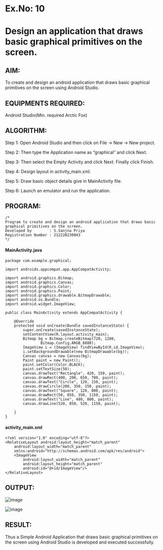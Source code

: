 # Ex.No: 10
# Design an application that draws basic graphical primitives on the screen.


## AIM:

To create and design an android application that draws basic graphical primitives on the screen using Android Studio.

## EQUIPMENTS REQUIRED:

Android Studio(Min. required Arctic Fox)

## ALGORITHM:

Step 1: Open Android Studio and then click on File -> New -> New project.

Step 2: Then type the Application name as “graphical″ and click Next. 

Step 3: Then select the Empty Activity and click Next. Finally click Finish.

Step 4: Design layout in activity_main.xml.

Step 5: Draw basic object details give in MainActivity file.

Step 6: Launch an emulator and run the application.

## PROGRAM:
```
/*
Program to create and design an android application that draws basic graphical primitives on the screen.
Developed by        : S.Sanjna Priya
Registration Number : 212220230043
*/
```
#### MainActivity.java
```
package com.example.graphical;

import androidx.appcompat.app.AppCompatActivity;

import android.graphics.Bitmap;
import android.graphics.Canvas;
import android.graphics.Color;
import android.graphics.Paint;
import android.graphics.drawable.BitmapDrawable;
import android.os.Bundle;
import android.widget.ImageView;

public class MainActivity extends AppCompatActivity {

    @Override
    protected void onCreate(Bundle savedInstanceState) {
        super.onCreate(savedInstanceState);
        setContentView(R.layout.activity_main);
        Bitmap bg = Bitmap.createBitmap(720, 1280,
                Bitmap.Config.ARGB_8888);
        ImageView i = (ImageView) findViewById(R.id.ImageView);
        i.setBackgroundDrawable(new BitmapDrawable(bg));
        Canvas canvas = new Canvas(bg);
        Paint paint = new Paint();
        paint.setColor(Color.BLACK);
        paint.setTextSize(50);
        canvas.drawText("Rectangle", 420, 150, paint);
        canvas.drawRect(400, 200, 650, 700, paint);
        canvas.drawText("Circle", 120, 150, paint);
        canvas.drawCircle(200, 350, 150, paint);
        canvas.drawText("Square", 120, 800, paint);
        canvas.drawRect(50, 850, 350, 1150, paint);
        canvas.drawText("Line", 480, 800, paint);
        canvas.drawLine(520, 850, 520, 1150, paint);

    }
}
```
#### activity_main.xml
```
<?xml version="1.0" encoding="utf-8"?>
<RelativeLayout android:layout_height="match_parent"
    android:layout_width="match_parent"
    xmlns:android="http://schemas.android.com/apk/res/android">
    <ImageView
        android:layout_width="match_parent"
        android:layout_height="match_parent"
        android:id="@+id/ImageView"/>
</RelativeLayout>
```
## OUTPUT:

![image](https://user-images.githubusercontent.com/75234991/170808208-53ad80a7-7470-43fd-89c7-89a1cc28ee80.png)

![image](https://user-images.githubusercontent.com/75234991/170808226-06d57294-ca15-4b35-895a-e2ec1791be28.png)

## RESULT:
Thus a Simple Android Application that draws basic graphical primitives on the screen using Android Studio is developed and executed successfully.
